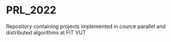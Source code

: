 # PRL_2022
Repository containing projects implemented in cource parallel and distributed algorithms at FIT VUT

